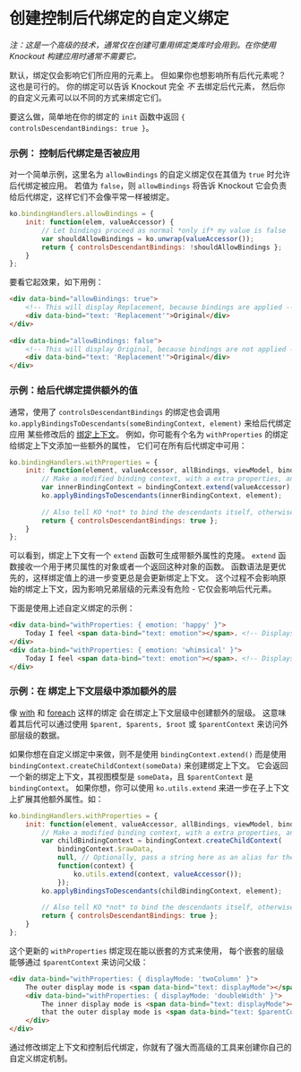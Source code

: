 # 创建控制后代绑定的自定义绑定

*注：这是一个高级的技术，通常仅在创建可重用绑定类库时会用到。在你使用 Knockout 构建应用时通常不需要它。*

默认，绑定仅会影响它们所应用的元素上。
但如果你也想影响所有后代元素呢？这也是可行的。
你的绑定可以告诉 Knockout 完全 *不* 去绑定后代元素，
然后你的自定义元素可以以不同的方式来绑定它们。

要这么做，简单地在你的绑定的 `init` 函数中返回 `{ controlsDescendantBindings: true }`。

### 示例： 控制后代绑定是否被应用

对一个简单示例，这里名为 `allowBindings` 的自定义绑定仅在其值为 `true` 时允许后代绑定被应用。
若值为 `false`，则 `allowBindings` 将告诉 Knockout 它会负责给后代绑定，这样它们不会像平常一样被绑定。

```javascript
ko.bindingHandlers.allowBindings = {
    init: function(elem, valueAccessor) {
        // Let bindings proceed as normal *only if* my value is false
        var shouldAllowBindings = ko.unwrap(valueAccessor());
        return { controlsDescendantBindings: !shouldAllowBindings };
    }
};
```

要看它起效果，如下用例：

```html
<div data-bind="allowBindings: true">
    <!-- This will display Replacement, because bindings are applied -->
    <div data-bind="text: 'Replacement'">Original</div>
</div>
 
<div data-bind="allowBindings: false">
    <!-- This will display Original, because bindings are not applied -->
    <div data-bind="text: 'Replacement'">Original</div>
</div>
```

### 示例：给后代绑定提供额外的值

通常，使用了 `controlsDescendantBindings` 的绑定也会调用
`ko.applyBindingsToDescendants(someBindingContext, element)` 来给后代绑定应用
某些修改后的 [绑定上下文](./binding-context.md)。
例如，你可能有个名为 `withProperties` 的绑定给绑定上下文添加一些额外的属性，
它们可在所有后代绑定中可用：

```javascript
ko.bindingHandlers.withProperties = {
    init: function(element, valueAccessor, allBindings, viewModel, bindingContext) {
        // Make a modified binding context, with a extra properties, and apply it to descendant elements
        var innerBindingContext = bindingContext.extend(valueAccessor);
        ko.applyBindingsToDescendants(innerBindingContext, element);
 
        // Also tell KO *not* to bind the descendants itself, otherwise they will be bound twice
        return { controlsDescendantBindings: true };
    }
};
```

可以看到，绑定上下文有一个 `extend` 函数可生成带额外属性的克隆。
`extend` 函数接收一个用于拷贝属性的对象或者一个返回这种对象的函数。
函数语法是更优先的，这样绑定值上的进一步变更总是会更新绑定上下文。
这个过程不会影响原始的绑定上下文，因为影响兄弟层级的元素没有危险 - 它仅会影响后代元素。

下面是使用上述自定义绑定的示例：

```html
<div data-bind="withProperties: { emotion: 'happy' }">
    Today I feel <span data-bind="text: emotion"></span>. <!-- Displays: happy -->
</div>
<div data-bind="withProperties: { emotion: 'whimsical' }">
    Today I feel <span data-bind="text: emotion"></span>. <!-- Displays: whimsical -->
</div>
```

### 示例：在 绑定上下文层级中添加额外的层

像 [with](./with-binding.md) 和 [foreach](./foreach-binding.md) 这样的绑定
会在绑定上下文层级中创建额外的层级。
这意味着其后代可以通过使用 `$parent, $parents, $root` 或 `$parentContext` 来访问外部层级的数据。

如果你想在自定义绑定中来做，则不是使用 `bindingContext.extend()` 而是使用
`bindingContext.createChildContext(someData)` 来创建绑定上下文。
它会返回一个新的绑定上下文，其视图模型是 `someData`，且 `$parentContext` 是 `bindingContext`。
如果你想，你可以使用 `ko.utils.extend` 来进一步在子上下文上扩展其他额外属性。如：

```javascript
ko.bindingHandlers.withProperties = {
    init: function(element, valueAccessor, allBindings, viewModel, bindingContext) {
        // Make a modified binding context, with a extra properties, and apply it to descendant elements
        var childBindingContext = bindingContext.createChildContext(
            bindingContext.$rawData, 
            null, // Optionally, pass a string here as an alias for the data item in descendant contexts
            function(context) {
                ko.utils.extend(context, valueAccessor());
            });
        ko.applyBindingsToDescendants(childBindingContext, element);
 
        // Also tell KO *not* to bind the descendants itself, otherwise they will be bound twice
        return { controlsDescendantBindings: true };
    }
};
```

这个更新的 `withProperties` 绑定现在能以嵌套的方式来使用，
每个嵌套的层级能够通过 `$parentContext` 来访问父级：

```html
<div data-bind="withProperties: { displayMode: 'twoColumn' }">
    The outer display mode is <span data-bind="text: displayMode"></span>.
    <div data-bind="withProperties: { displayMode: 'doubleWidth' }">
        The inner display mode is <span data-bind="text: displayMode"></span>, but I haven't forgotten
        that the outer display mode is <span data-bind="text: $parentContext.displayMode"></span>.
    </div>
</div>
```

通过修改绑定上下文和控制后代绑定，你就有了强大而高级的工具来创建你自己的自定义绑定机制。